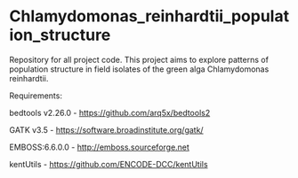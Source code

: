 # Chlamydomonas_reinhardtii_population_structure

Repository for all project code. This project aims to explore patterns of population structure in field isolates of the green alga Chlamydomonas reinhardtii. 

Requirements:

bedtools v2.26.0 - https://github.com/arq5x/bedtools2

GATK v3.5 - https://software.broadinstitute.org/gatk/

EMBOSS:6.6.0.0 - http://emboss.sourceforge.net

kentUtils - https://github.com/ENCODE-DCC/kentUtils
